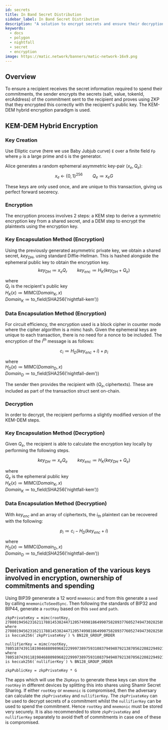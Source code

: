 ```yaml
---
id: secrets
title: In Band Secret Distribution
sidebar_label: In Band Secret Distribution
description: "A solution to encrypt secrets and ensure their decryption."
keywords:
  - docs
  - polygon
  - nightfall
  - secret
  - encryption
image: https://matic.network/banners/matic-network-16x9.png
---
```


## Overview

To ensure a recipient receives the secret information required to spend their commitments, the sender
encrypts the secrets (salt, value, tokenId, ercAddress) of the commitment sent to the recipient and
proves using ZKP that they encrypted this correctly with the recipient's public key. The KEM-DEM hybrid encryption paradigm is used.

## KEM-DEM Hybrid Encryption


### Key Creation

Use Elliptic curve (here we use Baby Jubjub curve) `E` over a finite field `Fp` where `p` is a large
prime and `G` is the generator.

Alice generates a random ephemeral asymmetric key-pair $(x_e, Q_e)$:  
$$ x_e \; \leftarrow\; \{0, 1\}^{256} \qquad Q_e \coloneqq x_eG $$

These keys are only used once, and are unique to this transaction, giving us perfect forward secerecy.

### Encryption

The encryption process involves 2 steps: a KEM step to derive a symmetric encryption key from a shared secret, and a DEM step to encrypt the plaintexts using the encryption key.

### Key Encapsulation Method (Encryption)
Using the previously generated asymmetric private key, we obtain a shared secret, $key_{DH}$, using standard Diffie-Hellman. This is hashed alongside the ephemeral public key to obtain the encryption key.
$$ key_{DH} \coloneqq x_eQ_r \qquad key_{enc} \coloneqq H_{K}(key_{DH} \; + \;Q_e)$$

where  
$Q_r$ is the recipient's public key  
$H_{K}(x) \coloneqq \text{MIMC}(Domain_{K}, x)$  
$Domain_{K} \coloneqq \text{to\_field}(\text{SHA256}(\text{'nightfall-kem'}))$


### Data Encapsulation Method (Encryption)
For circuit efficiency, the encryption used is a block cipher in counter mode where the cipher algorithm is a mimc hash. Given the ephemeral keys are unique to each transaction, there is no need for a nonce to be included. The encryption of the $i^{th}$ message is as follows:  

$$ c_i \coloneqq H_{D}(key_{enc} + i) + p_i$$  

where  
$H_{D}(x) \coloneqq \text{MIMC}(Domain_{D}, x)$  
$Domain_{D} \coloneqq \text{to\_field}(\text{SHA256}(\text{'nightfall-dem'}))$   

The sender then provides the recipient with $(Q_e, \text{ciphertexts})$. These are included as part of the transaction struct sent on-chain.

### Decryption
In order to decrypt, the recipient performs a slightly modified version of the KEM-DEM steps.
### Key Encapsulation Method (Decryption)
Given $Q_e$, the recipient is able to calculate the encryption key locally by performing the following steps.

$$key_{DH} \coloneqq x_eQ_e \qquad key_{enc} \coloneqq H_{K}(key_{DH} \; + \;Q_e)$$  

where  
$Q_e$ is the ephemeral public key  
$H_{K}(x) \coloneqq \text{MIMC}(Domain_{K}, x)$  
$Domain_{K} \coloneqq \text{to\_field}(\text{SHA256}(\text{'nightfall-kem'}))$

### Data Encapsulation Method (Decryption)
With $key_{enc}$ and an array of ciphertexts, the $i_{th}$ plaintext can be recovered with the following:  

$$p_i \coloneqq c_i - H_{D}(key_{enc} + i)$$  

where  
$H_{D}(x) \coloneqq \text{MIMC}(Domain_{D}, x)$  
$Domain_{D} \coloneqq \text{to\_field}(SHA256(\text{'nightfall-dem'}))$


## Derivation and generation of the various keys involved in encryption, ownership of commitments and spending

Using BIP39 genenerate a 12 word `mnemonic` and from this generate a `seed` by calling `mnemonicToSeedSync`.
Then following the standards of BIP32 and BIP44, generate a `rootKey` based on this `seed` and `path`.

```
zkpPrivateKey = mimc(rootKey, 2708019456231621178814538244712057499818649907582893776052749473028258908910)
where 2708019456231621178814538244712057499818649907582893776052749473028258908910 is keccak256(`zkpPrivateKey`) % BN128_GROUP_ORDER

nullifierKey = mimc(rootKey, 7805187439118198468809896822299973897593108379494079213870562208229492109015n)
where 7805187439118198468809896822299973897593108379494079213870562208229492109015n is keccak256(`nullifierKey`) % BN128_GROUP_ORDER

zkpPublicKey = zkpPrivateKey * G
```

The apps which will use the `ZkpKeys` to generate these keys can store the `rootKey` in different devices by splitting
this into shares using Shamir Secret Sharing. If either `rootKey` or `mnemonic` is compromised, then the adversary
can calculate the `zkpPrivateKey` and `nullifierKey`. The `zkpPrivateKey` can be used to decrypt secrets of a commitment
whilst the `nullifierKey` can be used to spend the commitment. Hence `rootKey` and `mnemonic` must be stored very securely.
It is also recommended to store `zkpPrivateKey` and `nullifierKey` separately to avoid theft of commitments in case one of these
is compromised.
